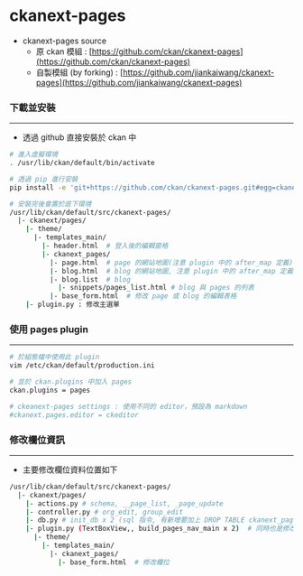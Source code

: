# ckanext-pages

<script type="text/javascript" src="../js/general.js"></script>

* ckanext-pages source 
  * 原 ckan 模組 : [https://github.com/ckan/ckanext-pages](https://github.com/ckan/ckanext-pages) 
  * 自製模組 (by forking) : [https://github.com/jiankaiwang/ckanext-pages](https://github.com/jiankaiwang/ckanext-pages)

### 下載並安裝
---

* 透過 github 直接安裝於 ckan 中

```bash
# 進入虛擬環境
. /usr/lib/ckan/default/bin/activate

# 透過 pip 進行安裝
pip install -e 'git+https://github.com/ckan/ckanext-pages.git#egg=ckanext-pages'

# 安裝完後會置於底下環境
/usr/lib/ckan/default/src/ckanext-pages/
  |- ckanext/pages/
    |- theme/
      |- templates_main/
        |- header.html	# 登入後的編輯窗格
        |- ckanext_pages/
          |- page.html  # page 的網站地圖(注意 plugin 中的 after_map 定義), 主呈現頁面
          |- blog.html  # blog 的網站地圖, 注意 plugin 中的 after_map 定義
          |- blog.list  # blog 
            |- snippets/pages_list.html # blog 與 pages 的列表
          |- base_form.html  # 修改 page 或 blog 的編輯表格
    |- plugin.py : 修改主選單
```

### 使用 pages plugin
---

```bash
# 於組態檔中使用此 plugin
vim /etc/ckan/default/production.ini

# 並於 ckan.plugins 中加入 pages
ckan.plugins = pages

# ckeanext-pages settings : 使用不同的 editor，預設為 markdown
#ckanext.pages.editor = ckeditor
```

### 修改欄位資訊
---

* 主要修改欄位資料位置如下

```bash
/usr/lib/ckan/default/src/ckanext-pages/
  |- ckanext/pages/
    |- actions.py # schema, __page_list, _page_update
    |- controller.py # org_edit, group_edit
    |- db.py # init_db x 2 (sql 指令, 有新增要加上 DROP TABLE ckanext_pages; 無則刪除此行)
    |- plugin.py (TextBoxView,, build_pages_nav_main x 2)  # 同時也是修改 page 與 blog 主選單
      |- theme/
        |- templates_main/
          |- ckanext_pages/
            |- base_form.html  # 修改欄位
```







